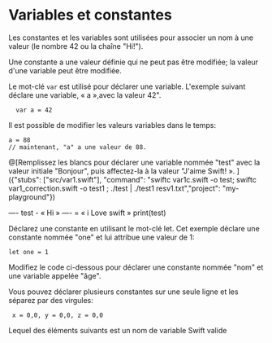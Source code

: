 # Variables et constantes


Les constantes et les variables sont utilisées pour associer un nom à une valeur (le nombre 42 ou la chaîne "Hi!").

Une constante a une valeur définie qui ne peut pas être modifiée; 
la valeur d'une variable peut être modifiée.


Le mot-clé `var` est utilisé pour déclarer une variable.
L'exemple suivant déclare une variable,
 « a »,avec la valeur 42".

```
  var a = 42
```

Il est possible de modifier les valeurs variables dans le temps:

````
a = 88
// maintenant, "a" a une valeur de 88.
````

@[Remplissez les blancs pour déclarer une variable nommée "test" avec la valeur initiale "Bonjour", puis affectez-la à la valeur "J'aime Swift! ».
]({"stubs": ["src/var1.swift"], "command": "swiftc var1c.swift -o test; swiftc var1_correction.swift -o test1 ; ./test | ./test1  resv1.txt","project": "my-playground"})

—- test  - « Hi » 
—- = « i Love swift » 
print(test)



Déclarez une constante en utilisant le mot-clé let.
Cet exemple déclare une constante nommée "one" et lui attribue une valeur de 1:

```
let one = 1
```

Modifiez le code ci-dessous pour déclarer une constante nommée "nom" et une variable appelée "âge".



Vous pouvez déclarer plusieurs constantes sur une seule ligne et les séparez par des virgules:

````
 x = 0,0, y = 0,0, z = 0,0
````


Lequel des éléments suivants est un nom de 
variable Swift valide

